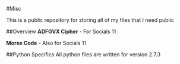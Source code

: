 #Misc

This is a public repository for storing all of my files that I need public

##Overview
__ADFGVX Cipher__ - For Socials 11

__Morse Code__ - Also for Socials 11
	
##Python Specifics
All python files are written for version 2.7.3
